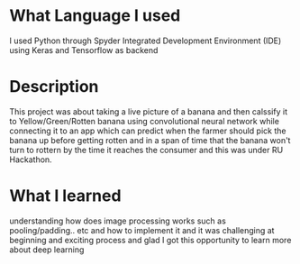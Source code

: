 # What Language I used
I used Python through Spyder Integrated Development Environment (IDE) using Keras and Tensorflow as backend 
# Description
This project was about taking a live picture of a banana and then calssify it to Yellow/Green/Rotten banana using convolutional neural network while connecting it to an app which can predict when the farmer should pick the banana up before getting rotten and in a span of time that the banana won't turn to rottern by the time it reaches the consumer and this was under RU Hackathon.
# What I learned 
understanding how does image processing works such as pooling/padding.. etc and how to implement it and it was challenging at beginning 
and exciting process and glad I got this opportunity to learn more about deep learning 
